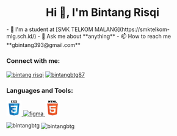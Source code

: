 <h1 align="center">Hi 👋, I'm Bintang Risqi</h1>
- 🏫 I'm a student at [SMK TELKOM MALANG](https://smktelkom-mlg.sch.id/)
- 💬 Ask me about **anything**
- 📫 How to reach me **gbintang393@gmail.com**
<h3 align="left">Connect with me:</h3>
<p align="left">
<a href="https://linkedin.com/in/bintang risqi" target="blank"><img align="center" src="https://raw.githubusercontent.com/rahuldkjain/github-profile-readme-generator/master/src/images/icons/Social/linked-in-alt.svg" alt="bintang risqi" height="30" width="40" /></a>
<a href="https://instagram.com/bintangbtg87" target="blank"><img align="center" src="https://raw.githubusercontent.com/rahuldkjain/github-profile-readme-generator/master/src/images/icons/Social/instagram.svg" alt="bintangbtg87" height="30" width="40" /></a>
</p>

<h3 align="left">Languages and Tools:</h3>
<p align="left"> <a href="https://www.w3schools.com/css/" target="_blank" rel="noreferrer"> <img src="https://raw.githubusercontent.com/devicons/devicon/master/icons/css3/css3-original-wordmark.svg" alt="css3" width="40" height="40"/> </a> <a href="https://www.figma.com/" target="_blank" rel="noreferrer"> <img src="https://www.vectorlogo.zone/logos/figma/figma-icon.svg" alt="figma" width="40" height="40"/> </a> <a href="https://www.w3.org/html/" target="_blank" rel="noreferrer"> <img src="https://raw.githubusercontent.com/devicons/devicon/master/icons/html5/html5-original-wordmark.svg" alt="html5" width="40" height="40"/> </a> </p>

<p><img align="left" src="https://github-readme-stats.vercel.app/api/top-langs?username=bintangbtg&show_icons=true&locale=en&layout=compact" alt="bintangbtg" /></p>

<p>&nbsp;<img align="center" src="https://github-readme-stats.vercel.app/api?username=bintangbtg&show_icons=true&locale=en" alt="bintangbtg" /></p>
